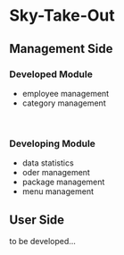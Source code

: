 # Sky-Take-Out
## Management Side
### Developed Module
* employee management
* category management

<br>

### Developing Module
* data statistics
* oder management
* package management
* menu management


## User Side
to be developed...
